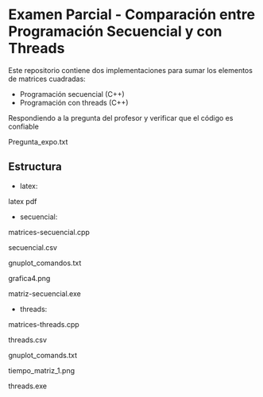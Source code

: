 # Examen Parcial - Comparación entre Programación Secuencial y con Threads

Este repositorio contiene dos implementaciones para sumar los elementos de matrices cuadradas:
- Programación secuencial (C++)
- Programación con threads (C++)

Respondiendo a la pregunta del profesor y verificar que el código es confiable 

Pregunta_expo.txt 

## Estructura
- latex:


latex pdf

- secuencial:


matrices-secuencial.cpp

secuencial.csv

gnuplot_comandos.txt

grafica4.png

matriz-secuencial.exe

- threads:


matrices-threads.cpp

threads.csv

gnuplot_comands.txt

tiempo_matriz_1.png

threads.exe

